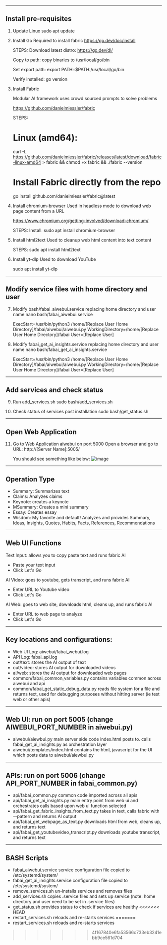
--------------------------------------------
Install pre-requisites
--------------------------------------------
1. Update Linux
    sudo apt update

2. Install Go
    Required to install fabric
    https://go.dev/doc/install

    STEPS:
    Download latest distro:
    https://go.dev/dl/

    Copy to path:
    copy binaries to /usr/local/go/bin

    Set export path:
    export PATH=$PATH:/usr/local/go/bin

    Verify installed:
    go version

3. Install Fabric

    Modular AI framework uses crowd sourced prompts to solve problems 

    https://github.com/danielmiessler/fabric

    STEPS:
    # Linux (amd64): 
    curl -L https://github.com/danielmiessler/fabric/releases/latest/download/fabric-linux-amd64 > fabric && chmod +x fabric && ./fabric --version

    # Install Fabric directly from the repo
    go install github.com/danielmiessler/fabric@latest

4. Install chromium-browser
    Used in headless mode to download web page content from a URL

    https://www.chromium.org/getting-involved/download-chromium/

    STEPS:
    Install:
    sudo apt install chromium-browser

5. Install html2text
    Used to cleanup web html content into text content

    STEPS:
    sudo apt install html2text

6. Install yt-dlp
    Used to download YouTube 

    sudo apt install yt-dlp

--------------------------------------------
Modify service files with home directory and user
--------------------------------------------
7. Modify bash/fabai_aiwebui.service replacing home directory and user name
    nano bash/fabai_aiwebui.service

    ExecStart=/usr/bin/python3 /home/[Replace User Home Directory]/fabai/aiwebui/aiwebui.py
    WorkingDirectory=/home/[Replace User Home Directory]/fabai
    User=[Replace User]

8. Modify fabai_get_ai_insights.service replacing home directory and user name
    nano bash/fabai_get_ai_insights.service

    ExecStart=/usr/bin/python3 /home/[Replace User Home Directory]/fabai/aiwebui/aiwebui.py
    WorkingDirectory=/home/[Replace User Home Directory]/fabai
    User=[Replace User]

--------------------------------------------
Add services and check status
--------------------------------------------

9. Run add_services.sh
    sudo bash/add_services.sh

10. Check status of services post installation
    sudo bash/get_status.sh

--------------------------------------------
Open Web Application
--------------------------------------------

11. Go to Web Application aiwebui on port 5000
    Open a browser and go to URL:  http://[Server Name]:5005/

    You should see something like below:
![image](https://github.com/user-attachments/assets/b856a4cf-d24d-4422-b68a-61616f0ceee2)


--------------------------------------------
Operation Type
--------------------------------------------

- Summary:  Summarizes text
- Claims:  Analyzes claims
- Keynote: creates a keynote
- MSummary: Creates a mini summary
- Essay: Creates essay
- Wisdom: My favorite and default!  Analyzes and provides Summary, Ideas, Insights, Quotes, Habits, Facts, References, Recommendations


--------------------------------------------
Web UI Functions
--------------------------------------------

Text Input: allows you to copy paste text and runs fabric AI
- Paste your text input
- Click Let's Go

AI Video: goes to youtube, gets transcript, and runs fabric AI
- Enter URL to Youtube video
- Click Let's Go

AI Web: goes to web site, downloads html, cleans up, and runs fabric AI
- Enter URL to web page to analyze
- Click Let's Go
  
--------------------------------------------
Key locations and configurations:
--------------------------------------------

- Web UI Log: aiwebui/fabai_webui.log
- API Log: fabai_api.log
- out/text: stores the AI output of text
- out/video: stores AI output for downloaded videos
- ai/web: stores the AI output for downloaded web pages
- common/fabai_common_variables.py contains variables common across aiwebui and api
- common/fabai_get_static_debug_data.py reads file system for a file and returns text, used for debugging purposes without hitting server (ie test web or other apis)

--------------------------------------------
Web UI: run on port 5005 (change AIWEBUI_PORT_NUMBER in aiwebui.py)
--------------------------------------------
- aiwebui/aiewbui.py main server side code index.html posts to.  calls fabai_get_ai_insights.py as orchestration layer
- aiwebui/templates/index.html contains the html, javascript for the UI which posts data to  aiwebui/aiewbui.py

--------------------------------------------
APIs: run on port 5006 (change API_PORT_NUMBER in fabai_common.py)
--------------------------------------------
- api/fabai_common.py common code imported across all apis
- api/fabai_get_ai_insights.py main entry point from web ui and orchestrates calls based upon web ui function selected
- api/fabai_get_fabric_insights_from_text.py takes in text, calls fabric with --pattern and returns AI output
- api/fabai_get_webpage_as_text.py downloads html from web, cleans up, and returns text
- api/fabai_get_youtubevideo_transcript.py downloads youtube transcript, and returns text

--------------------------------------------
BASH Scripts
--------------------------------------------
- fabai_aiwebui.service service configuration file copied to /etc/systemd/system/
- fabai_get_ai_insights.service configuration file copied to /etc/systemd/system/
- remove_services.sh un-installs services and removes files
- add_services.sh copies .service files and sets up service (note: home directory and user need to be set in .service files)
- get_status.sh provides status to check if services are healthy
<<<<<<< HEAD
- restart_services.sh reloads and re-starts services
=======
- restart_services.sh reloads and re-starts services
>>>>>>> 4f167840e6fa53566c733eb3241ebb9ce561d704
